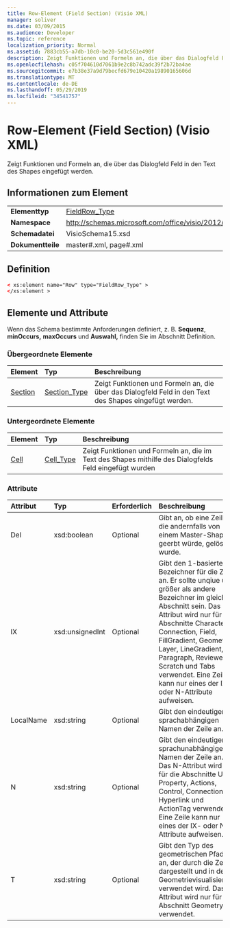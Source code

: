 ```yaml
---
title: Row-Element (Field Section) (Visio XML)
manager: soliver
ms.date: 03/09/2015
ms.audience: Developer
ms.topic: reference
localization_priority: Normal
ms.assetid: 7883cb55-a7db-10c0-be20-5d3c561e490f
description: Zeigt Funktionen und Formeln an, die über das Dialogfeld Feld in den Text des Shapes eingefügt werden.
ms.openlocfilehash: c05f704610d7061b9e2c8b742adc39f2b72ba4ae
ms.sourcegitcommit: e7b38e37a9d79becfd679e10420a19890165606d
ms.translationtype: MT
ms.contentlocale: de-DE
ms.lasthandoff: 05/29/2019
ms.locfileid: "34541757"
---
```

# <a name="row-element-field-section-visio-xml"></a>Row-Element (Field Section) (Visio XML)

Zeigt Funktionen und Formeln an, die über das Dialogfeld Feld in den Text des Shapes eingefügt werden.
  
## <a name="element-information"></a>Informationen zum Element

|||
|:-----|:-----|
|**Elementtyp** <br/> |[FieldRow_Type](fieldrow_type-complextypevisio-xml.md) <br/> |
|**Namespace** <br/> |http://schemas.microsoft.com/office/visio/2012/main  <br/> |
|**Schemadatei** <br/> |VisioSchema15.xsd  <br/> |
|**Dokumentteile** <br/> |master#.xml, page#.xml  <br/> |
   
## <a name="definition"></a>Definition

```XML
< xs:element name="Row" type="FieldRow_Type" >
</xs:element >
```

## <a name="elements-and-attributes"></a>Elemente und Attribute

Wenn das Schema bestimmte Anforderungen definiert, z. B. **Sequenz**, **minOccurs,** **maxOccurs** und **Auswahl,** finden Sie im Abschnitt Definition. 
  
### <a name="parent-elements"></a>Übergeordnete Elemente

|**Element**|**Typ**|**Beschreibung**|
|:-----|:-----|:-----|
|[Section](section-element-sheet_type-complextypevisio-xml.md) <br/> |[Section_Type](section_type-complextypevisio-xml.md) <br/> |Zeigt Funktionen und Formeln an, die über das Dialogfeld Feld in den Text des Shapes eingefügt werden.  <br/> |
   
### <a name="child-elements"></a>Untergeordnete Elemente

|**Element**|**Typ**|**Beschreibung**|
|:-----|:-----|:-----|
|[Cell](cell-element-field-sectionvisio-xml.md) <br/> |[Cell_Type](cell_type-complextypevisio-xml.md) <br/> |Zeigt Funktionen und Formeln an, die im Text des Shapes mithilfe des Dialogfelds Feld eingefügt wurden  <br/> |
   
### <a name="attributes"></a>Attribute

|**Attribut**|**Typ**|**Erforderlich**|**Beschreibung**|**Mögliche Werte**|
|:-----|:-----|:-----|:-----|:-----|
|Del  <br/> |xsd:boolean  <br/> |Optional  <br/> |Gibt an, ob eine Zeile, die andernfalls von einem Master-Shape geerbt würde, gelöscht wurde.  <br/> |Werte des typs xsd:boolean.  <br/> |
|IX  <br/> |xsd:unsignedInt  <br/> |Optional  <br/> |Gibt den 1-basierten Bezeichner für die Zeile an. Er sollte unqiue und größer als andere Bezeichner im gleichen Abschnitt sein. Das IX-Attribut wird nur für die Abschnitte Character, Connection, Field, FillGradient, Geometry, Layer, LineGradient, Paragraph, Reviewer, Scratch und Tabs verwendet. Eine Zeile kann nur eines der IX- oder N-Attribute aufweisen.  <br/> |Werte des xsd:unsignedInt-Typs.  <br/> |
|LocalName  <br/> |xsd:string  <br/> |Optional  <br/> |Gibt den eindeutigen sprachabhängigen Namen der Zeile an.  <br/> |Werte des xsd:string-Typs.  <br/> |
|N  <br/> |xsd:string  <br/> |Optional  <br/> |Gibt den eindeutigen sprachunabhängigen Namen der Zeile an. Das N-Attribut wird nur für die Abschnitte User, Property, Actions, Control, Connection, Hyperlink und ActionTag verwendet. Eine Zeile kann nur eines der IX- oder N-Attribute aufweisen.  <br/> |Werte des xsd:string-Typs.  <br/> |
|T  <br/> |xsd:string  <br/> |Optional  <br/> |Gibt den Typ des geometrischen Pfads an, der durch die Zeile dargestellt und in der Geometrievisualisierung verwendet wird. Das T-Attribut wird nur für den Abschnitt Geometry verwendet.  <br/> |Werte des xsd:string-Typs.  <br/> |
   

